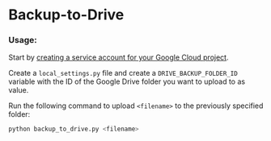 # Backup-to-Drive

### Usage:
Start by [creating a service account for your Google Cloud project](https://developers.google.com/identity/protocols/oauth2/service-account#creatinganaccount).

Create a `local_settings.py` file and create a `DRIVE_BACKUP_FOLDER_ID` variable
with the ID of the Google Drive folder you want to upload to as value.

Run the following command to upload `<filename>` to the previously specified folder:
```bash
python backup_to_drive.py <filename>
```
